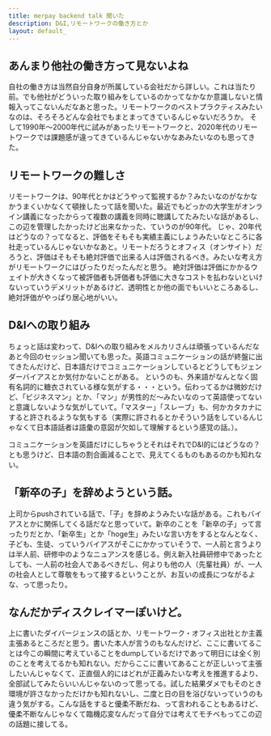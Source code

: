 ```yaml
---
title: merpay backend talk 聞いた
description: D&I,リモートワークの働き方とか
layout: default_
---
```


## あんまり他社の働き方って見ないよね
自社の働き方は当然自分自身が所属している会社だから詳しい。これは当たり前。でも他社がどういった取り組みをしているのかってなかなか意識しないと情報入ってこないんだなあと思った。リモートワークのベストプラクティスみたいなのは、そろそろどんな会社でもまとまってきているんじゃないだろうか。
そして1990年～2000年代に試みがあったリモートワークと、2020年代のリモートワークでは課題感が違ってきているんじゃないかなあみたいなのも思ってきた。

## リモートワークの難しさ
リモートワークは、90年代とかはどうやって監視するか？みたいなのがなかなかうまくいかなくて頓挫したって話を聞いた。最近でもどっかの大学生がオンライン講義になったからって複数の講義を同時に聴講してたみたいな話があるし、この辺を管理したかったけど出来なかった、ていうのが90年代。
じゃ、20年代はどうなの？ってなると、評価をそもそも実績主義にしようみたいなところに各社走っているんじゃないかなあと。リモートだろうとオフィス（オンサイト）だろうと、評価はそもそも絶対評価で出来る人は評価されるべき。みたいな考え方がリモートワークにはぴったりだったんだと思う。
絶対評価は評価にかかるウェイトが大きくなって被評価者も評価者も評価に大きなコストを払わないといけないっていうデメリットがあるけど、透明性とか他の面でもいいところあるし、絶対評価がやっぱり居心地がいい。

## D&Iへの取り組み
ちょっと話は変わって、D&Iへの取り組みをメルカリさんは頑張っているんだなあと今回のセッション聞いても思った。英語コミュニケーションの話が終盤に出てきたんだけど、日本語だけでコミュニケーションしているとどうしてもジェンダーバイアスとか気付かないことがある。
というのも、外来語がなんとなく固有名詞的に糖衣されている様な気がする・・・という。伝わってるかは微妙だけど、「ビジネスマン」とか、「マン」が男性的だ～みたいなのって英語使ってないと意識しないような気がしていて。「マスター」「スレーブ」も、何かカタカナにすると許されるような気もする（実際に許されるとかそういう話をしているんじゃなくて日本語話者は語彙の意図が欠如して理解するという感覚の話。）。

コミュニケーションを英語だけにしちゃうとそれはそれでD&I的にはどうなの？とも思うけど、日本語の割合画減ることで、見えてくるものもあるのかも知れない。

## 「新卒の子」を辞めようという話。
上司からpushされている話で、「子」を辞めようみたいな話がある。これもバイアスとかに関係してくる話だなと思っていて。新卒のことを「新卒の子」って言ったりだとか、「新卒生」とか「hoge生」みたいな言い方をするとなんとなく、子ども、生徒、っていうバイアスがそこにかかっていそうで、一人前と言うよりは半人前、研修中のようなニュアンスを感じる。例え新入社員研修中であったとしても、一人前の社会人であるべきだし、何よりも他の人（先輩社員）が、一人の社会人として尊敬をもって接するということが、お互いの成長につながるよな、って思ったり。

## なんだかディスクレイマーぽいけど。
上に書いたダイバージェンスの話とか、リモートワーク・オフィス出社とか主義主張あるところだと思う。書いた本人が言うのもなんだけど、ここに書いてることは今この瞬間に考えていることをdumpしているだけであって明日には全く別のことを考えてるかも知れない。だからここに書いてあることが正しいって主張したいんじゃなくて、正直個人的にはどれが正義みたいな考えを推進するより、全部試してみたらいいんじゃないのって思ってる。試した結果ダメでもそのとき環境が許さなかっただけかも知れないし、二度と日の目を浴びないっていうのも違う気がする。こんな話をすると優柔不断だね、って言われることもあるけど、優柔不断なんじゃなくて臨機応変なんだって自分では考えてモチベもってこの辺の話題に接してる。
